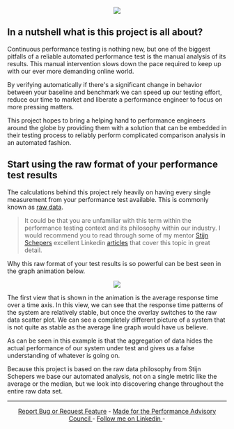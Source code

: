<!-- LOGO -->
<p align="center">
  <img src="https://github.com/JoeyHendricks/QuickPotato/blob/master/images/banner-wide-with-text.jpg"/>
</p>

<!-- INTRO -->
## In a nutshell what is this project is all about?

Continuous performance testing is nothing new, but one of the biggest pitfalls of a reliable automated performance test 
is the manual analysis of its results. This manual intervention slows down the pace required to keep up with our ever 
more demanding online world. 

By verifying automatically if there's a significant change in behavior between your baseline and benchmark 
we can speed up our testing effort, reduce our time to market and liberate a performance engineer to 
focus on more pressing matters.

This project hopes to bring a helping hand to performance engineers around the globe by providing them with a 
solution that can be embedded in their testing process to reliably perform complicated 
comparison analysis in an automated fashion. 

## Start using the raw format of your performance test results

The calculations behind this project rely heavily on having every single measurement from your performance 
test available. This is commonly known as [raw data](https://en.wikipedia.org/wiki/Raw_data). 

> It could be that you are unfamiliar with this term within the performance testing context and its philosophy within our industry. 
> I would recommend you to read through some of my mentor [Stijn Schepers](https://www.linkedin.com/in/stijnschepers/) excellent Linkedin 
> [articles](https://www.linkedin.com/pulse/performance-testing-act-like-detective-use-raw-data-stijn-schepers/) that cover this topic in great detail.

Why this raw format of your test results is so powerful can be best seen in the graph animation below. 

<!-- Raw Data Vs Averages animation -->
<p align="center">
  <img src="https://github.com/JoeyHendricks/automated-performance-test-result-analysis/blob/master/images/averages-vs-raw-data.gif?raw=true"/>
</p>

The first view that is shown in the animation is the average response time over a time axis. 
In this view, we can see that the response time patterns of the system are relatively stable, 
but once the overlay switches to the raw data scatter plot.
We can see a completely different picture of a system that is not quite as stable as the average 
line graph would have us believe. 

As can be seen in this example is that the aggregation of data hides the actual performance of 
our system under test and gives us a false understanding of whatever is going on.

Because this project is based on the raw data philosophy from Stijn Schepers we base our automated analysis, 
not on a single metric like the average or the median, but we look into discovering change throughout the 
entire raw data set.
___
<!-- FOOTER -->
<p align="center">
    <a href="https://github.com/JoeyHendricks/automated-performance-test-result-analysis/issues">Report Bug or Request Feature</a> -
    <a href="https://events.tricentis.com/pac/home">Made for the Performance Advisory Council </a> -
    <a href="https://www.linkedin.com/in/joey-hendricks/">Follow me on Linkedin </a> -
</p>

